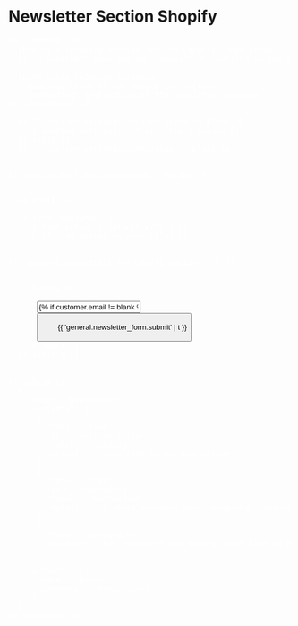 # Newsletter Section Shopify

<pre>
{%- comment -%}
  This is a required section for the Shopify Theme Store.
  It is available when you add "Newsletter" section on the Theme Editor.

  Theme Store required settings
  - Heading: title of the newsletter section
  - Subheading: description of the newsletter section
{%- endcomment -%}
<section>
  {% if section.settings.section_title != blank %}
    <label for="Email">{{ section.settings.section_title | escape }}</label>
  {% endif %}
  {% if section.settings.subheading != blank %}
    <p>{{ section.settings.subheading | escape }}</p>
  {% endif %}

  {% form 'customer' %}
    {{ form.errors | default_errors }}
    {% if form.posted_successfully? %}
      <p>{{ 'general.newsletter_form.confirmation' | t }}</p>
    {% else %}
      <input type="hidden" name="contact[tags]" value="newsletter">
      <input type="email"
        name="contact[email]"
        id="Email"
        value="{% if customer.email != blank %}{{ customer.email }}{% endif %}"
        placeholder="{{ 'general.newsletter_form.email_placeholder' | t }}"
        autocorrect="off"
        autocapitalize="off">
      <button type="submit" name="commit" id="Subscribe">
        <span>{{ 'general.newsletter_form.submit' | t }}</span>
      </button>
    {% endif %}
  {% endform %}
</section>

{% schema %}
  {
    "name": "Newsletter",
    "settings": [
      {
        "type": "text",
        "id": "section_title",
        "label": "Heading",
        "default": "Subscribe to our newsletter"
      },
      {
        "type": "text",
        "id": "subheading",
        "label": "Subheading",
        "default": "A short sentence describing what someone will receive by subscribing"
      },
      {
        "type": "paragraph",
        "content": "Any customers who sign up will have an account created for them in Shopify. [View customers](/admin/customers?query=&accepts_marketing=1)"
      }
    ],
    "presets": [{
      "name": "Newsletter",
      "category": "Promotional"
    }]
  }
{% endschema %}

</pre>

<style>
pre{
  color:#fff;
}
</style>

